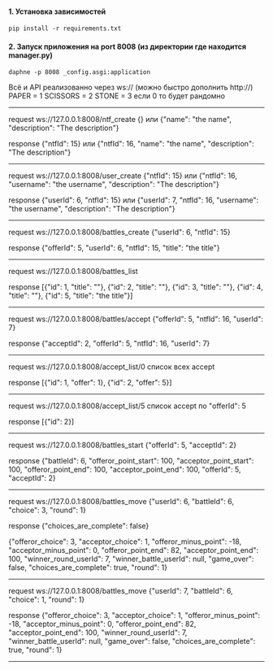 #### 1. Установка зависимостей
```angular2html
pip install -r requirements.txt
```

#### 2. Запуск приложения на port 8008 (из директории где находится manager.py) 
```angular2html
daphne -p 8008 _config.asgi:application
```

Всё и API реализованно через ws:// (можно быстро дополнить http://)
PAPER = 1
SCISSORS = 2
STONE = 3
если 0 то будет рандомно
___
request
ws://127.0.0.1:8008/ntf_create {} или {"name": "the name", "description": "The description"}

response
{"ntfId": 15} или {"ntfId": 16, "name": "the name", "description": "The description"}
___
request
ws://127.0.0.1:8008/user_create {"ntfId": 15} или {"ntfId": 16, "username": "the username", "description": "The description"}

response
{"userId": 6, "ntfId": 15} или {"userId": 7, "ntfId": 16, "username": "the username", "description": "The description"}
___
request
ws://127.0.0.1:8008/battles_create {"userId": 6, "ntfId": 15}

response
{"offerId": 5, "userId": 6, "ntfId": 15, "title": "the title"}
___
request
ws://127.0.0.1:8008/battles_list

response
[{"id": 1, "title": ""}, {"id": 2, "title": ""}, {"id": 3, "title": ""}, {"id": 4, "title": ""}, {"id": 5, "title": "the title"}]
___
request
ws://127.0.0.1:8008/battles/accept {"offerId": 5, "ntfId": 16, "userId": 7}

response
{"acceptId": 2, "offerId": 5, "ntfId": 16, "userId": 7}
___
request
ws://127.0.0.1:8008/accept_list/0 список всех accept

response
[{"id": 1, "offer": 1}, {"id": 2, "offer": 5}]
___
request
ws://127.0.0.1:8008/accept_list/5 список accept по "offerId": 5

response
[{"id": 2}]
___
request
ws://127.0.0.1:8008/battles_start {"offerId": 5, "acceptId": 2}

response
{"battleId": 6, "offeror_point_start": 100, "acceptor_point_start": 100, "offeror_point_end": 100, "acceptor_point_end": 100, "offerId": 5, "acceptId": 2}
___
request
ws://127.0.0.1:8008/battles_move {"userId": 6, "battleId": 6, "choice": 3, "round": 1}

response
{"choices_are_complete": false}

{"offeror_choice": 3, "acceptor_choice": 1, "offeror_minus_point": -18, "acceptor_minus_point": 0, "offeror_point_end": 82, "acceptor_point_end": 100, "winner_round_userId": 7, "winner_battle_userId": null, "game_over": false, "choices_are_complete": true, "round": 1}
___
request
ws://127.0.0.1:8008/battles_move {"userId": 7, "battleId": 6, "choice": 1, "round": 1}

response
{"offeror_choice": 3, "acceptor_choice": 1, "offeror_minus_point": -18, "acceptor_minus_point": 0, "offeror_point_end": 82, "acceptor_point_end": 100, "winner_round_userId": 7, "winner_battle_userId": null, "game_over": false, "choices_are_complete": true, "round": 1}
___



